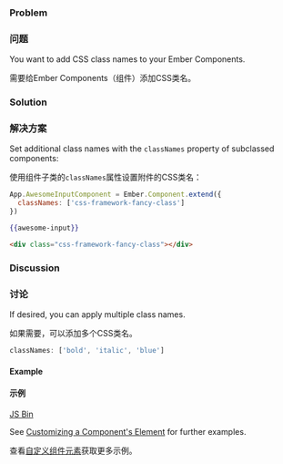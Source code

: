 ### Problem

### 问题

You want to add CSS class names to your Ember Components.

需要给Ember Components（组件）添加CSS类名。

### Solution

### 解决方案

Set additional class names with the `classNames` property of subclassed components:

使用组件子类的`classNames`属性设置附件的CSS类名：

```js
App.AwesomeInputComponent = Ember.Component.extend({
  classNames: ['css-framework-fancy-class']  
})
```

```handlebars
{{awesome-input}}
```

```html
<div class="css-framework-fancy-class"></div>
```

### Discussion

### 讨论

If desired, you can apply multiple class names.

如果需要，可以添加多个CSS类名。

```js
classNames: ['bold', 'italic', 'blue']
```

#### Example

#### 示例

<a class="jsbin-embed" href="http://emberjs.jsbin.com/ifUDExu/2/edit?js,output">JS Bin</a>

See [Customizing a Component's Element](/guides/components/customizing-a-components-element/) for further examples.

查看[自定义组件元素](/guides/components/customizing-a-components-element/)获取更多示例。
